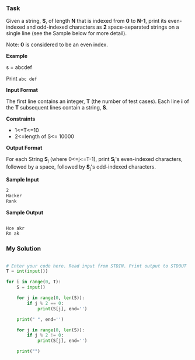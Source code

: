 ### Task
Given a string, **S**, of length **N** that is indexed from **0** to **N-1**, print its even-indexed and odd-indexed characters as **2** space-separated strings on a single line (see the Sample below for more detail).

Note: **0** is considered to be an even index.

**Example**

s = abcdef

Print ```abc def```

**Input Format**

The first line contains an integer, **T** (the number of test cases).
Each line **i** of the **T** subsequent lines contain a string, **S**.

**Constraints**

- 1<=T<=10
- 2<=length of S<= 10000

**Output Format**

For each String **S**<sub>j</sub> (where  0<=j<=T-1), print **S**<sub>j</sub>'s even-indexed characters, followed by a space, followed by **S**<sub>j</sub>'s odd-indexed characters.

**Sample Input**

```txt
2
Hacker
Rank

```

**Sample Output**

```txt

Hce akr
Rn ak

```

### My Solution

```py

# Enter your code here. Read input from STDIN. Print output to STDOUT
T = int(input())

for i in range(0, T):
    S = input()

    for j in range(0, len(S)):
        if j % 2 == 0:
            print(S[j], end='')

    print(" ", end='')

    for j in range(0, len(S)):
        if j % 2 != 0:
            print(S[j], end='')

    print("")

```
